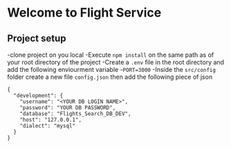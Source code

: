 # Welcome to Flight Service

## Project setup
-clone project on you local
-Execute `npm install` on the same path as of your root directory of the project
-Create a `.env` file in the root directory and add the following enviourment variable
    -`PORT=3000`
-Inside the `src/config` folder create a new file `config.json` then add the following piece of json

```
{
  "development": {
    "username": "<YOUR DB LOGIN NAME>",
    "password": "YOUR DB PASSWORD",
    "database": "Flights_Search_DB_DEV",
    "host": "127.0.0.1",
    "dialect": "mysql"
  }
}
```